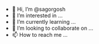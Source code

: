 - 👋 Hi, I’m @sagorgosh
- 👀 I’m interested in ...
- 🌱 I’m currently learning ...
- 💞️ I’m looking to collaborate on ...
- 📫 How to reach me ...

<!---
sagorgosh/sagorgosh is a ✨ special ✨ repository because its `README.md` (this file) appears on your GitHub profile.
You can click the Preview link to take a look at your changes.
--->

